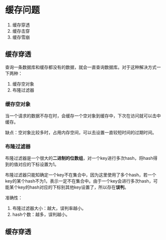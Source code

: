 # 缓存问题
1. 缓存穿透
2. 缓存击穿
3. 缓存雪崩

## 缓存穿透
查询一条数据库和缓存都没有的数据，就会一直查询数据库。对于这种解决方式一下两种：
1. 缓存空对象
2. 布隆过滤器
 
### 缓存空对象

当一个请求的数据不存在时，会缓存一个空对象到缓存中，下次在访问就可以击中缓存。

缺点：空对象比较多时，占用内存空间，可以去设置一直较短时间的过期时间。

### 布隆过滤器

布隆过滤器是一个很大的**二进制的位数组**，对一个key进行多次hash，将hash得到的值对应的下标设置为1。

布隆过滤器只能知确定一个key不在集合中，因为这里使用了多个hash，若一个key的某个hash不为1，表示一定不在集合中。由于一个key会进行多次hash，可能某个key的hash对应的下标别其他key设置了，所以存在**误判**。

准确性：
1. 布隆过滤器大小：越大，误判率越小。
2. hash个数：越多，误判越小。

## 缓存穿透

